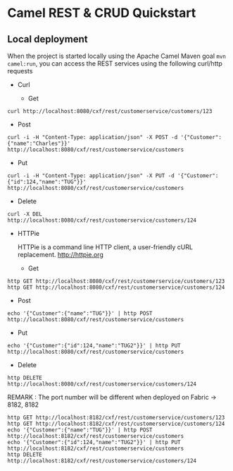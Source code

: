 # Camel REST & CRUD Quickstart

## Local deployment 

When the project is started locally using the Apache Camel Maven goal `mvn camel:run`, you can access the REST services using the following curl/http requests

* Curl

  * Get

 ```
 curl http://localhost:8080/cxf/rest/customerservice/customers/123
 ```

  * Post

 ```
 curl -i -H "Content-Type: application/json" -X POST -d '{"Customer":{"name":"Charles"}}'    http://localhost:8080/cxf/rest/customerservice/customers
 ```

  * Put

 ```
 curl -i -H "Content-Type: application/json" -X PUT -d '{"Customer":{"id":124,"name":"TUG"}}' http://localhost:8080/cxf/rest/customerservice/customers
 ```

  * Delete

 ```
 curl -X DEL http://localhost:8080/cxf/rest/customerservice/customers/124
 ```

* HTTPie

  HTTPie is a command line HTTP client, a user-friendly cURL replacement.
  http://httpie.org

  *  Get

```
http GET http://localhost:8080/cxf/rest/customerservice/customers/123
http GET http://localhost:8080/cxf/rest/customerservice/customers/124
```

 *  Post

 ```
echo '{"Customer":{"name":"TUG"}}' | http POST http://localhost:8080/cxf/rest/customerservice/customers
 ```

 *  Put

 ```
 echo '{"Customer":{"id":124,"name":"TUG2"}}' | http PUT http://localhost:8080/cxf/rest/customerservice/customers
 ```

 *  Delete

 ```
http DELETE http://localhost:8080/cxf/rest/customerservice/customers/124
 ```
 
 REMARK : The port number will be different when deployed on Fabric -> 8182, 8182
 
```
http GET http://localhost:8182/cxf/rest/customerservice/customers/123
http GET http://localhost:8182/cxf/rest/customerservice/customers/124
echo '{"Customer":{"name":"TUG"}}' | http POST http://localhost:8182/cxf/rest/customerservice/customers
echo '{"Customer":{"id":124,"name":"TUG2"}}' | http PUT http://localhost:8182/cxf/rest/customerservice/customers
http DELETE http://localhost:8182/cxf/rest/customerservice/customers/124
```
 





